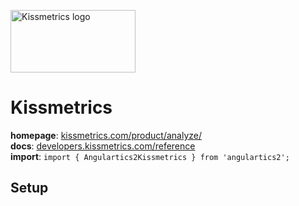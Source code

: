 <img 
    src="../../../assets/svg/kissmetrics.svg" 
    alt="Kissmetrics logo"
    height="100px"
    width="200px" />

# Kissmetrics
__homepage__: [kissmetrics.com/product/analyze/](https://www.kissmetrics.com/product/analyze/)  
__docs__: [developers.kissmetrics.com/reference](https://developers.kissmetrics.com/reference)  
__import__: `import { Angulartics2Kissmetrics } from 'angulartics2';`  

## Setup
